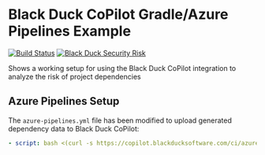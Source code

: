 # Black Duck CoPilot Gradle/Azure Pipelines Example

[![Build Status](https://blackducksoftware.visualstudio.com/copilot-dave-gradle-azure/_apis/build/status/copilot-dave-gradle-azure-CI)](https://blackducksoftware.visualstudio.com/copilot-dave-gradle-azure/_build/latest?definitionId=9) [![Black Duck Security Risk](https://copilot.blackducksoftware.com/github/repos/davemeurer/copilot-dave-gradle-azure/branches/master/badge-risk.svg)](https://copilot.blackducksoftware.com/github/repos/davemeurer/copilot-dave-gradle-azure/branches/master)

Shows a working setup for using the Black Duck CoPilot integration to analyze the risk of project dependencies

## Azure Pipelines Setup

The `azure-pipelines.yml` file has been modified to upload generated dependency data to Black Duck CoPilot:

```yaml
- script: bash <(curl -s https://copilot.blackducksoftware.com/ci/azure/scripts/upload)
```
